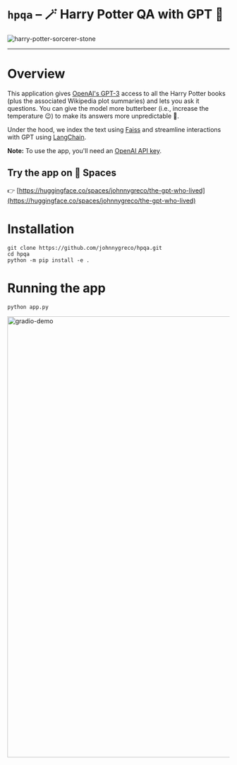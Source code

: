 # `hpqa` – 🪄 Harry Potter QA with GPT 🤖

![harry-potter-sorcerer-stone](https://user-images.githubusercontent.com/10998105/217035363-3d079a9e-3333-4e5d-a2a6-98972060c071.gif)

---

# Overview

This application gives [OpenAI's GPT-3](https://platform.openai.com/docs/models/gpt-3) access to all the Harry Potter books (plus the associated Wikipedia plot summaries) and lets you ask it questions. You can give the model more butterbeer (i.e., increase the temperature 😉) to make its answers more unpredictable 🍻.

Under the hood, we index the text using [Faiss](https://github.com/facebookresearch/faiss) and streamline interactions with GPT using [LangChain](https://github.com/hwchase17/langchain).

**Note:** To use the app, you'll need an [OpenAI API key](https://openai.com/api/). 

## Try the app on 🤗 Spaces 
👉  [https://huggingface.co/spaces/johnnygreco/the-gpt-who-lived](https://huggingface.co/spaces/johnnygreco/the-gpt-who-lived)


# Installation
```shell
git clone https://github.com/johnnygreco/hpqa.git
cd hpqa
python -m pip install -e .
```

# Running the app
```shell
python app.py
```

<img width="1000" alt="gradio-demo" src="https://github.com/johnnygreco/hpqa/assets/10998105/60d52b20-bd8a-468c-84d0-8191057c15b0">
